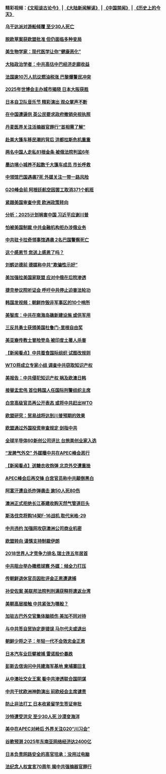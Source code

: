 #### 精彩视频：[《文昭谈古论今》](https://github.com/gfw-breaker/wenzhao/blob/master/README.md?t=11251832) | [《大陆新闻解读》](https://github.com/gfw-breaker/ntdtv-comedy/blob/master/README.md?t=11251832) | [《中国禁闻》](https://github.com/gfw-breaker/ntdtv-news/blob/master/README.md?t=11251832) | [《历史上的今天》](https://github.com/gfw-breaker/today-in-history/blob/master/README.md?t=11251832) 

#### [乌干达派对游船倾覆 至少30人死亡](../pages/nsc418/n10873417.md?t=11251832) 

#### [脱欧草案获欧盟批准 但仍面临多种变局](../pages/nsc418/n10873284.md?t=11251832) 

#### [美生物学家：现代医学让你“健康恶化”](../pages/nsc418/n10872870.md?t=11251832) 

#### [大陆政治学者：中共高估中巴经济走廊收益](../pages/nsc418/n10872678.md?t=11251832) 

#### [法国逾10万人抗议燃油税涨 巴黎爆警民冲突](../pages/nsc418/n10872878.md?t=11251832) 

#### [2025年世博会主办城市揭晓 日本大阪获胜](../pages/nsc418/n10872338.md?t=11251832) 

#### [日本自卫队音乐节 精彩演出 观众掌声不断](../pages/nsc418/n10872312.md?t=11251832) 

#### [在中国遭逼供 英公民要求政府撤销央视执照](../pages/nsc418/n10871815.md?t=11251832) 

#### [丹麦医界关注活摘器官罪行“首相需了解”](../pages/nsc418/n10868641.md?t=11251832) 

#### [赴美大篷车移民潮的背后 洪都拉斯危机重重](../pages/nsc418/n10871641.md?t=11251832) 

#### [两名中国人走私81根金条 被俄法院判监6年](../pages/nsc418/n10871643.md?t=11251832) 

#### [墨边境小城养不起数千大篷车成员 市长呼救](../pages/nsc418/n10871580.md?t=11251832) 

#### [中领馆巴国遇袭7死 外媒关注一带一路风险](../pages/nsc418/n10871570.md?t=11251832) 

#### [G20峰会前 阿根廷航空因罢工取消371个航班](../pages/nsc418/n10871541.md?t=11251832) 

#### [紧跟美国审查中资 欧洲政策转向](../pages/nsc418/n10871173.md?t=11251832) 

#### [分析：2025计划祸害中国 习近平应谢川普](../pages/nsc418/n10871045.md?t=11251832) 

#### [怕被美国制裁 中共金融机构拒办涉俄业务](../pages/nsc418/n10869676.md?t=11251832) 

#### [中共驻卡拉奇领事馆遇袭 2名巴国警察死亡](../pages/nsc418/n10870377.md?t=11251832) 

#### [这个感恩节 您送上感恩了吗？](../pages/nsc418/n10869319.md?t=11251832) 

#### [刘鹤访德前 德媒称中共“欺骗性示好”](../pages/nsc418/n10868755.md?t=11251832) 

#### [美加强拉美国家联盟 应对中俄在后院渗透](../pages/nsc418/n10866498.md?t=11251832) 

#### [捷克参议院听证会 呼吁中共停止迫害法轮功](../pages/nsc418/n10868371.md?t=11251832) 

#### [韩国发视频：朝鲜炸毁非军事区的10个哨所](../pages/nsc418/n10868183.md?t=11251832) 

#### [美智库：中共在南海岛礁新建设施 或供军用](../pages/nsc418/n10867614.md?t=11251832) 

#### [三反共勇士获颁美国杜鲁门-里根自由奖](../pages/nsc418/n10866763.md?t=11251832) 

#### [美亚裔传教士冒险登岛 被印度土著人杀害](../pages/nsc418/n10866831.md?t=11251832) 

#### [【新闻看点】中共蚕食国际组织 试图改规则](../pages/nsc418/n10866682.md?t=11251832) 

#### [WTO将成立专家小组 调查中共窃取知识产权](../pages/nsc418/n10866620.md?t=11251832) 

#### [美报告：中共侵犯知识产权 祸及欧澳日韩](../pages/nsc418/n10865535.md?t=11251832) 

#### [接替孟宏伟 首位韩国人任国际刑警组织主席](../pages/nsc418/n10866084.md?t=11251832) 

#### [白宫高级官员再公开表态 或将中共赶出WTO](../pages/nsc418/n10865909.md?t=11251832) 

#### [欧盟研究：贸易战将达到川普预期的效果](../pages/nsc418/n10865611.md?t=11251832) 

#### [欧盟通过外国投资审查规定 剑指中共](../pages/nsc418/n10864988.md?t=11251832) 

#### [全球半导体60新创公司评比 台旅美创业家入选](../pages/nsc418/n10865273.md?t=11251832) 

#### [“发脾气外交” 外媒曝中共在APEC峰会恶行](../pages/nsc418/n10864632.md?t=11251832) 

#### [【新闻看点】送糖衣收炮弹 北京外交遭重挫](../pages/nsc418/n10864332.md?t=11251832) 

#### [APEC峰会后再交锋 白宫官员称中共颠倒黑白](../pages/nsc418/n10864695.md?t=11251832) 

#### [阿富汗遭自杀炸弹袭击 逾50人死80伤](../pages/nsc418/n10864399.md?t=11251832) 

#### [澳洲正式拒绝长江基建收购天然气管道巨头](../pages/nsc418/n10864350.md?t=11251832) 

#### [斯洛伐克将购14架F-16战机 取代米格-29](../pages/nsc418/n10864268.md?t=11251832) 

#### [中共违约 加强网攻窃澳洲公司商业机密](../pages/nsc418/n10863852.md?t=11251832) 

#### [欧盟转向 谨慎支持制裁伊朗](../pages/nsc418/n10863621.md?t=11251832) 

#### [2018世界人才竞争力排名 瑞士连五年居首](../pages/nsc418/n10863400.md?t=11251832) 

#### [中共阻台举办橄榄球赛 外媒：倾全力打压](../pages/nsc418/n10863407.md?t=11251832) 

#### [传朝鲜退休官员因批评金正恩遭逮捕](../pages/nsc418/n10863166.md?t=11251832) 

#### [孙安佐案 美联邦法院判刑满获释将遣返台湾](../pages/nsc418/n10863068.md?t=11251832) 

#### [美朝高层接触 中共紧张为哪般？](../pages/nsc418/n10862181.md?t=11251832) 

#### [加驻古巴外交官集体脑损伤 美加不同对待](../pages/nsc418/n10862444.md?t=11251832) 

#### [与中共签自贸协定是错误 马尔代夫或退出](../pages/nsc418/n10862130.md?t=11251832) 

#### [朝鲜少将之子：年轻一代不会效忠金正恩](../pages/nsc418/n10862075.md?t=11251832) 

#### [日本汽车业巨擘被捕 雷诺股价暴跌](../pages/nsc418/n10861871.md?t=11251832) 

#### [彭斯去信询问中共建海军基地 柬埔寨回复](../pages/nsc418/n10861914.md?t=11251832) 

#### [从中澳社交女王案 看中共渗透联合国阴谋](../pages/nsc418/n10860190.md?t=11251832) 

#### [中共干扰欧洲神韵演出 前欧经会主席谴责](../pages/nsc418/n10860219.md?t=11251832) 

#### [防止非法打工 日本收紧留学生签证审批](../pages/nsc418/n10861479.md?t=11251832) 

#### [沙特遭受洪灾 至少30人死 沙漠变海洋](../pages/nsc418/n10861393.md?t=11251832) 

#### [美中在APEC对峙后 外界关注G20“川习会”](../pages/nsc418/n10861219.md?t=11251832) 

#### [谷歌预测 2025年东南亚网络经济达2400亿](../pages/nsc418/n10861052.md?t=11251832) 

#### [日本负责网路安全的高官坦承：没用过电脑](../pages/nsc418/n10860963.md?t=11251832) 

#### [法纪念人权宣言70周年 揭中共强摘器官罪行](../pages/nsc418/n10860106.md?t=11251832) 

